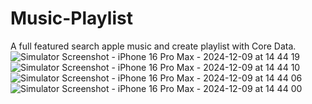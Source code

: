 # Music-Playlist
A full featured search apple music and create playlist with Core Data.
![Simulator Screenshot - iPhone 16 Pro Max - 2024-12-09 at 14 44 19](https://github.com/user-attachments/assets/9b685358-a46b-49c9-878d-1b1810ca344d)
![Simulator Screenshot - iPhone 16 Pro Max - 2024-12-09 at 14 44 10](https://github.com/user-attachments/assets/be14ec30-9869-4bf6-b9f3-4f1a5fc55b76)
![Simulator Screenshot - iPhone 16 Pro Max - 2024-12-09 at 14 44 06](https://github.com/user-attachments/assets/380d4aaf-edcf-425b-9c4d-03f94823df57)
![Simulator Screenshot - iPhone 16 Pro Max - 2024-12-09 at 14 44 00](https://github.com/user-attachments/assets/4e29c1ab-6944-4904-be14-1d862da4324f)
